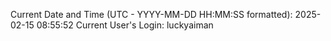 Current Date and Time (UTC - YYYY-MM-DD HH:MM:SS formatted): 2025-02-15 08:55:52
Current User's Login: luckyaiman
